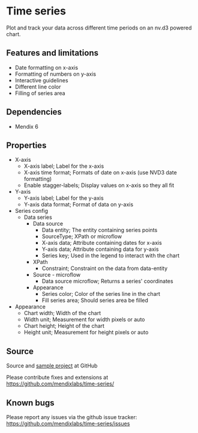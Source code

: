 # Time series

Plot and track your data across different time periods on an nv.d3 powered chart.

## Features and limitations

* Date formatting on x-axis
* Formatting of numbers on y-axis
* Interactive guidelines
* Different line color
* Filling of series area

## Dependencies

* Mendix 6

## Properties
* X-axis
  * X-axis label; Label for the x-axis
  * X-axis time format; Formats of date on x-axis (use NVD3 date formatting)
  * Enable stagger-labels; Display values on x-axis so they all fit
* Y-axis
  * Y-axis label; Label for the y-axis
  * Y-axis data format; Format of data on y-axis
* Series config
  * Data series
     - Data source
        - Data entity; The entity containing series points
        - SourceType; XPath or microflow
        - X-axis data; Attribute containing dates for x-axis
        - Y-axis data; Attribute containing data for y-axis
        - Series key; Used in the legend to interact with the chart
     - XPath
        - Constraint; Constraint on the data from data-entity
     - Source - microflow
        - Data source microflow; Returns a series' coordinates
     - Appearance
        - Series color; Color of the series line in the chart
        - Fill series area; Should series area be filled
* Appearance
  * Chart width; Width of the chart
  * Width unit; Measurement for width pixels or auto
  * Chart height; Height of the chart
  * Height unit; Measurement for height pixels or auto

## Source

Source and [sample project](https://github.com/mendixlabs/time-series/tree/master/test) at GitHub

Please contribute fixes and extensions at
https://github.com/mendixlabs/time-series/


## Known bugs

Please report any issues via the github issue tracker:
https://github.com/mendixlabs/time-series/issues 

